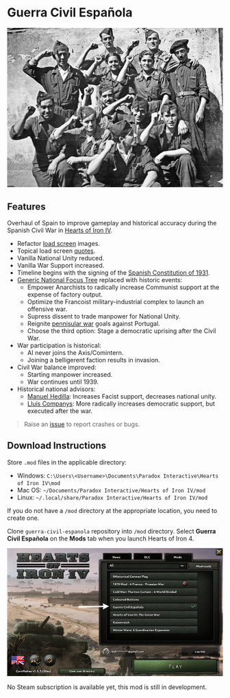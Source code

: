 # Guerra Civil Española

![](./images/spanish-civil-war.png)

## Features

Overhaul of Spain to improve gameplay and historical accuracy during the Spanish Civil War in [Hearts of Iron IV](https://hoi4.paradoxwikis.com/Hearts_of_Iron_4_Wiki).

* Refactor [load screen](images/loadscreen-images/README.md) images.
* Topical load screen [quotes](localisation/loading_tips_l_english.yml).
* Vanilla National Unity reduced.
* Vanilla War Support increased.
* Timeline begins with the signing of the [Spanish Constitution of 1931](https://en.wikipedia.org/wiki/Spanish_Constitution_of_1931).
* [Generic National Focus Tree](https://hoi4.paradoxwikis.com/Generic_national_focus_tree) replaced with historic events:
  * Empower Anarchists to radically increase Communist support at the expense of factory output.
  * Optimize the Francoist military-industrial complex to launch an offensive war.
  * Supress dissent to trade manpower for National Unity.
  * Reignite [pennisular war](https://en.wikipedia.org/wiki/Peninsular_War) goals against Portugal.
  * Choose the third option: Stage a democratic uprising after the Civil War.
* War participation is historical:
  * AI never joins the Axis/Comintern.
  * Joining a belligerent faction results in invasion.
* Civil War balance improved:
  * Starting manpower increased.
  * War continues until 1939.
* Historical national advisors:
  * [Manuel Hedilla](https://en.wikipedia.org/wiki/Manuel_Hedilla): Increases Facist support, decreases national unity.
  * [Lluís Companys](https://en.wikipedia.org/wiki/Llu%C3%ADs_Companys): More radically increases democratic support, but executed after the war.
  
> Raise an [issue](https://github.com/kghamilton89/guerra-civil-espanola/issues/new) to report crashes or bugs.

## Download Instructions

Store `.mod` files in the applicable directory:

* Windows: `C:\Users\<Username>\Documents\Paradox Interactive\Hearts of Iron IV\mod`
* Mac OS: `~/Documents/Paradox Interactive/Hearts of Iron IV/mod`
* Linux: `~/.local/share/Paradox Interactive/Hearts of Iron IV/mod`

If you do not have a `/mod` directory at the appropriate location, you need to create one.

Clone `guerra-civil-espanola` repository into `/mod` directory. Select **Guerra Civil Española** on the **Mods** tab when you launch Hearts of Iron 4.

![](./images/homescreen.png)

No Steam subscription is available yet, this mod is still in development.

